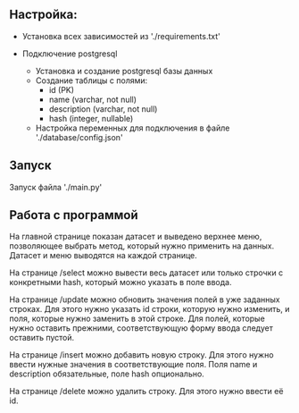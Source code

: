 ## Настройка:

- Установка всех зависимостей из './requirements.txt'

- Подключение postgresql
  - Установка и создание postgresql базы данных
  - Создание таблицы с полями:
    - id (PK)
    - name (varchar, not null)
    - description (varchar, not null)
    - hash (integer, nullable)
  - Настройка переменных для подключения в файле './database/config.json'

## Запуск

Запуск файла './main.py'

## Работа с программой

На главной странице показан датасет и выведено верхнее меню, 
позволяющее выбрать метод, который нужно применить на данных.
Датасет и меню выводятся на каждой странице.

На странице /select можно вывести весь датасет или только строчки
с конкретными hash, который можно указать в поле ввода.

На странице /update можно обновить значения полей в уже
заданных строках. Для этого нужно указать id строки,
которую нужно изменить, и поля, которые нужно заменить в этой строке. 
Для полей, которые нужно оставить прежними, соответствующую форму ввода следует
оставить пустой.

На странице /insert можно добавить новую строку. Для этого нужно ввести нужные 
значения в соответствующие поля. Поля name и description обязательные, поле hash 
опционально.

На странице /delete можно удалить строку. Для этого нужно ввести её id. 